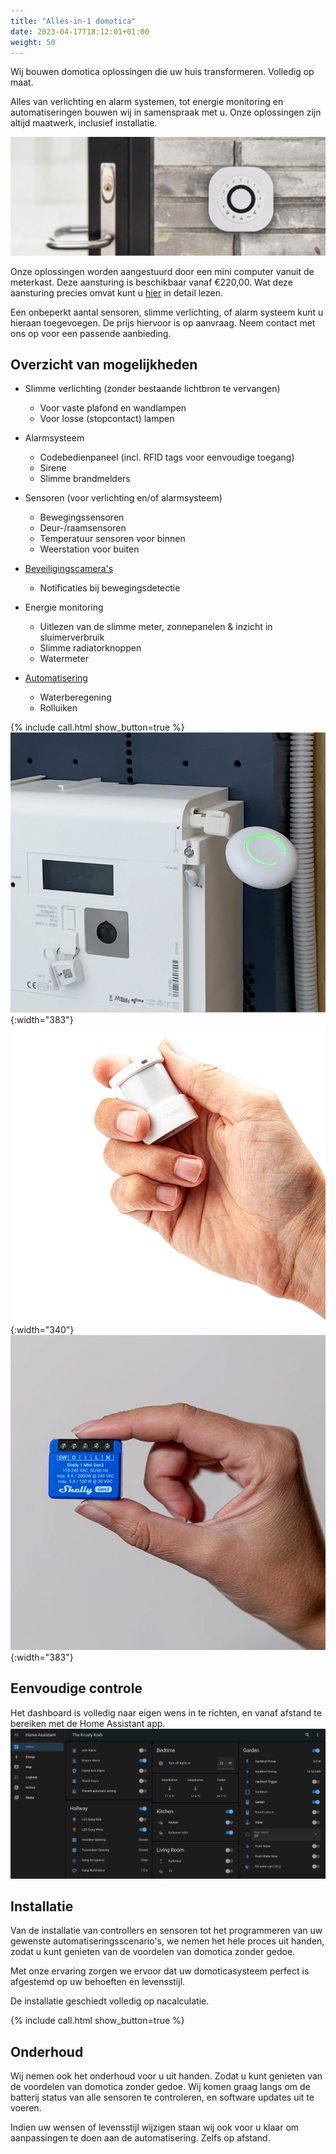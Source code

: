 ```yaml
---
title: "Alles-in-1 domotica"
date: 2023-04-17T18:12:01+01:00
weight: 50
---
```


Wij bouwen domotica oplossingen die uw huis transformeren. Volledig op maat.

Alles van verlichting en alarm systemen, tot energie monitoring en automatiseringen bouwen wij in samenspraak met u. Onze oplossingen zijn altijd maatwerk, inclusief installatie.

![Alarm systeem keypad](/images/keypad.jpg)

Onze oplossingen worden aangestuurd door een mini computer vanuit de meterkast. Deze aansturing is beschikbaar vanaf &euro;220,00. Wat deze aansturing precies omvat kunt u [hier](/blog/domotica-aansturing) in detail lezen.

Een onbeperkt aantal sensoren, slimme verlichting, of alarm systeem kunt u hieraan toegevoegen. De prijs hiervoor is op aanvraag. Neem contact met ons op voor een passende aanbieding.

## Overzicht van mogelijkheden

* Slimme verlichting (zonder bestaande lichtbron te vervangen)
  * Voor vaste plafond en wandlampen
  * Voor losse (stopcontact) lampen

* Alarmsysteem
  * Codebedienpaneel (incl. RFID tags voor eenvoudige toegang)
  * Sirene
  * Slimme brandmelders

* Sensoren (voor verlichting en/of alarmsysteem)
  * Bewegingssensoren
  * Deur-/raamsensoren
  * Temperatuur sensoren voor binnen
  * Weerstation voor buiten

* [Beveiligingscamera's](/products/beveiligingscameras/)
  * Notificaties bij bewegingsdetectie

* Energie monitoring
  * Uitlezen van de slimme meter, zonnepanelen & inzicht in sluimerverbruik
  * Slimme radiatorknoppen
  * Watermeter

* [Automatisering](#automatisering)
  * Waterberegening
  * Rolluiken

{% include call.html show_button=true %}
![Energie monitoring via slimme meter](/images/p1-meter.webp){:width="383"} ![Bewegingssensor](/images/motion-sensor.jpg){:width="340"}
![Slimme verlichting](/images/shelly1.jpg){:width="383"}


## Eenvoudige controle 

Het dashboard is volledig naar eigen wens in te richten, en vanaf afstand te bereiken met de Home Assistant app.
![Dashboard](/images/dashboard.png)

## Installatie

Van de installatie van controllers en sensoren tot het programmeren van uw gewenste automatiseringsscenario's, we nemen het hele proces uit handen, zodat u kunt genieten van de voordelen van domotica zonder gedoe. 

Met onze ervaring zorgen we ervoor dat uw domoticasysteem perfect is afgestemd op uw behoeften en levensstijl. 

De installatie geschiedt volledig op nacalculatie.

{% include call.html show_button=true %}

## Onderhoud

Wij nemen ook het onderhoud voor u uit handen. Zodat u kunt genieten van de voordelen van domotica zonder gedoe. Wij komen graag langs om de batterij status van alle sensoren te controleren, en software updates uit te voeren.

Indien uw wensen of levensstijl wijzigen staan wij ook voor u klaar om aanpassingen te doen aan de automatisering. Zelfs op afstand.